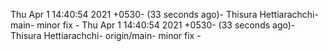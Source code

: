 Thu Apr 1 14:40:54 2021 +0530- (33 seconds ago)- Thisura Hettiarachchi- main- minor fix - 
Thu Apr 1 14:40:54 2021 +0530- (33 seconds ago)- Thisura Hettiarachchi- origin/main- minor fix - 
